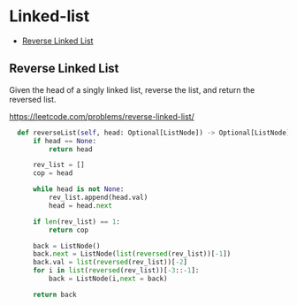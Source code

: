 # Linked-list

+ [Reverse Linked List](#reverse-linked-list)

## Reverse Linked List

Given the head of a singly linked list, reverse the list, and return the reversed list.


https://leetcode.com/problems/reverse-linked-list/

```python
  def reverseList(self, head: Optional[ListNode]) -> Optional[ListNode]:
      if head == None:
          return head

      rev_list = []
      cop = head

      while head is not None:
          rev_list.append(head.val)
          head = head.next

      if len(rev_list) == 1:
          return cop

      back = ListNode()        
      back.next = ListNode(list(reversed(rev_list))[-1])
      back.val = list(reversed(rev_list))[-2]
      for i in list(reversed(rev_list))[-3::-1]:
          back = ListNode(i,next = back)

      return back
```
